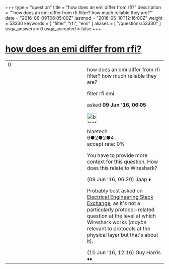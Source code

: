 +++
type = "question"
title = "how does an emi differ from rfi?"
description = '''how does an emi differ from rfi filter? how much reliable they are?'''
date = "2016-06-09T06:05:00Z"
lastmod = "2016-06-10T12:16:00Z"
weight = 53330
keywords = [ "filter", "rfi", "emi" ]
aliases = [ "/questions/53330" ]
osqa_answers = 0
osqa_accepted = false
+++

<div class="headNormal">

# [how does an emi differ from rfi?](/questions/53330/how-does-an-emi-differ-from-rfi)

</div>

<div id="main-body">

<div id="askform">

<table id="question-table" style="width:100%;"><colgroup><col style="width: 50%" /><col style="width: 50%" /></colgroup><tbody><tr class="odd"><td style="width: 30px; vertical-align: top"><div class="vote-buttons"><span id="post-53330-upvote" class="ajax-command post-vote up" rel="nofollow" title="I like this post (click again to cancel)"> </span><div id="post-53330-score" class="post-score" title="current number of votes">0</div><span id="post-53330-downvote" class="ajax-command post-vote down" rel="nofollow" title="I dont like this post (click again to cancel)"> </span> <span id="favorite-mark" class="ajax-command favorite-mark" rel="nofollow" title="mark/unmark this question as favorite (click again to cancel)"> </span><div id="favorite-count" class="favorite-count"></div></div></td><td><div id="item-right"><div class="question-body"><p>how does an emi differ from rfi filter? how much reliable they are?</p></div><div id="question-tags" class="tags-container tags"><span class="post-tag tag-link-filter" rel="tag" title="see questions tagged &#39;filter&#39;">filter</span> <span class="post-tag tag-link-rfi" rel="tag" title="see questions tagged &#39;rfi&#39;">rfi</span> <span class="post-tag tag-link-emi" rel="tag" title="see questions tagged &#39;emi&#39;">emi</span></div><div id="question-controls" class="post-controls"></div><div class="post-update-info-container"><div class="post-update-info post-update-info-user"><p>asked <strong>09 Jun '16, 06:05</strong></p><img src="https://secure.gravatar.com/avatar/57a64b90f64b19849554e2cb6f95991e?s=32&amp;d=identicon&amp;r=g" class="gravatar" width="32" height="32" alt="blaetech&#39;s gravatar image" /><p><span>blaetech</span><br />
<span class="score" title="6 reputation points">6</span><span title="2 badges"><span class="badge1">●</span><span class="badgecount">2</span></span><span title="2 badges"><span class="silver">●</span><span class="badgecount">2</span></span><span title="4 badges"><span class="bronze">●</span><span class="badgecount">4</span></span><br />
<span class="accept_rate" title="Rate of the user&#39;s accepted answers">accept rate:</span> <span title="blaetech has no accepted answers">0%</span></p></div></div><div id="comments-container-53330" class="comments-container"><span id="53333"></span><div id="comment-53333" class="comment"><div id="post-53333-score" class="comment-score"></div><div class="comment-text"><p>You have to provide more context for this question. How does this relate to Wireshark?</p></div><div id="comment-53333-info" class="comment-info"><span class="comment-age">(09 Jun '16, 06:20)</span> <span class="comment-user userinfo">Jaap ♦</span></div></div><span id="53350"></span><div id="comment-53350" class="comment"><div id="post-53350-score" class="comment-score"></div><div class="comment-text"><p>Probably best asked on <a href="http://electronics.stackexchange.com">Electrical Engineering Stack Exchange</a>, as it's not a particularly protocol-related question at the level at which Wireshark works (<em>maybe</em> relevant to protocols at the physical layer but that's about it).</p></div><div id="comment-53350-info" class="comment-info"><span class="comment-age">(10 Jun '16, 12:16)</span> <span class="comment-user userinfo">Guy Harris ♦♦</span></div></div></div><div id="comment-tools-53330" class="comment-tools"></div><div class="clear"></div><div id="comment-53330-form-container" class="comment-form-container"></div><div class="clear"></div></div></td></tr></tbody></table>

</div>

</div>

